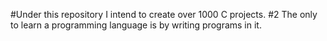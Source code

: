 #Under this repository I intend to create over 1000 C projects. 
#2 The only to learn a programming language is by writing programs in it. 
